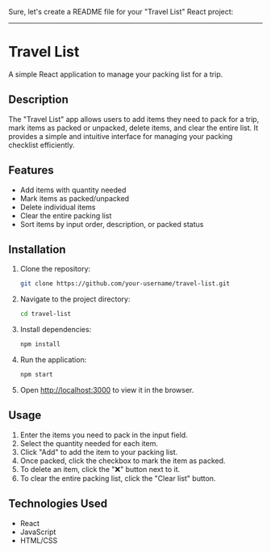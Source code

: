 Sure, let's create a README file for your "Travel List" React project:

---

# Travel List

A simple React application to manage your packing list for a trip.

## Description

The "Travel List" app allows users to add items they need to pack for a trip, mark items as packed or unpacked, delete items, and clear the entire list. It provides a simple and intuitive interface for managing your packing checklist efficiently.

## Features

- Add items with quantity needed
- Mark items as packed/unpacked
- Delete individual items
- Clear the entire packing list
- Sort items by input order, description, or packed status

## Installation

1. Clone the repository:

   ```bash
   git clone https://github.com/your-username/travel-list.git
   ```

2. Navigate to the project directory:

   ```bash
   cd travel-list
   ```

3. Install dependencies:

   ```bash
   npm install
   ```

4. Run the application:

   ```bash
   npm start
   ```

5. Open [http://localhost:3000](http://localhost:3000) to view it in the browser.

## Usage

1. Enter the items you need to pack in the input field.
2. Select the quantity needed for each item.
3. Click "Add" to add the item to your packing list.
4. Once packed, click the checkbox to mark the item as packed.
5. To delete an item, click the "❌" button next to it.
6. To clear the entire packing list, click the "Clear list" button.

## Technologies Used

- React
- JavaScript
- HTML/CSS
